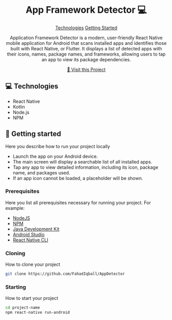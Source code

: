 
<h1 align="center" style="font-weight: bold;">App Framework Detector 💻</h1>

<p align="center">
<a href="#tech">Technologies</a>
<a href="#started">Getting Started</a>


 
</p>


<p align="center">Application Framework Detector is a modern, user-friendly React Native mobile application for Android that scans installed apps and identifies those built with React Native, or Flutter. It displays a list of detected apps with their icons, names, package names, and frameworks, allowing users to tap an app to view its package dependencies.</p>


<p align="center">
<a href="https://appetize.io/app/b_zht6uqrwhetakondaz3ebcj33e">📱 Visit this Project</a>
</p>

<h2 id="technologies">💻 Technologies</h2>

- React Native
- Kotlin
- Node.js
- NPM

<h2 id="started">🚀 Getting started</h2>

Here you describe how to run your project locally
- Launch the app on your Android device.
- The main screen will display a searchable list of all installed apps.
- Tap any app to view detailed information, including its icon, package name, and packages used.
- If an app icon cannot be loaded, a placeholder will be shown.

<h3>Prerequisites</h3>

Here you list all prerequisites necessary for running your project. For example:

- [NodeJS](https://github.com/)
- [NPM](https://www.npmjs.com/)
- [Java Development Kit](https://www.oracle.com/uk/java/technologies/javase/jdk11-archive-downloads.html)
- [Android Studio](https://developer.android.com/studio)
- [React Native CLI](https://github.com/react-native-community/cli)

<h3>Cloning</h3>

How to clone your project

```bash
git clone https://github.com/FahadIqball/AppDetector
```

<h3>Starting</h3>

How to start your project

```bash
cd project-name
npm react-native run-android
```
